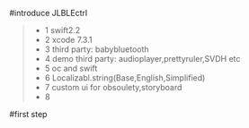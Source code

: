 #introduce JLBLEctrl
>* 1 swift2.2
>* 2 xcode 7.3.1
>* 3 third party: babybluetooth 
>* 4 demo third party: audioplayer,prettyruler,SVDH etc
>* 5 oc and swift
>* 6 Localizabl.string(Base,English,Simplified)
>* 7 custom ui for obsoulety,storyboard
>* 8 

#first step
